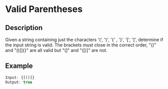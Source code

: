 # Valid Parentheses

## Description

Given a string containing just the characters '(', ')', '{' , '}', '[', ']', determine if the input string is valid.
The brackets must close in the correct order, "()" and "()[]{}" are all valid but "(]" and "([)]" are not.

## Example

```javascript
Input: {[()]}
Output: true
```
